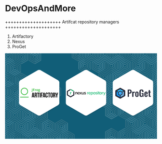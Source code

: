 # DevOpsAndMore

++++++++++++++++++++ Artifcat repository managers ++++++++++++++++++++ 

1. Artifactory
2. Nexus
3. ProGet

![artifact_repository_managers](artifact_repository_managers.png)
